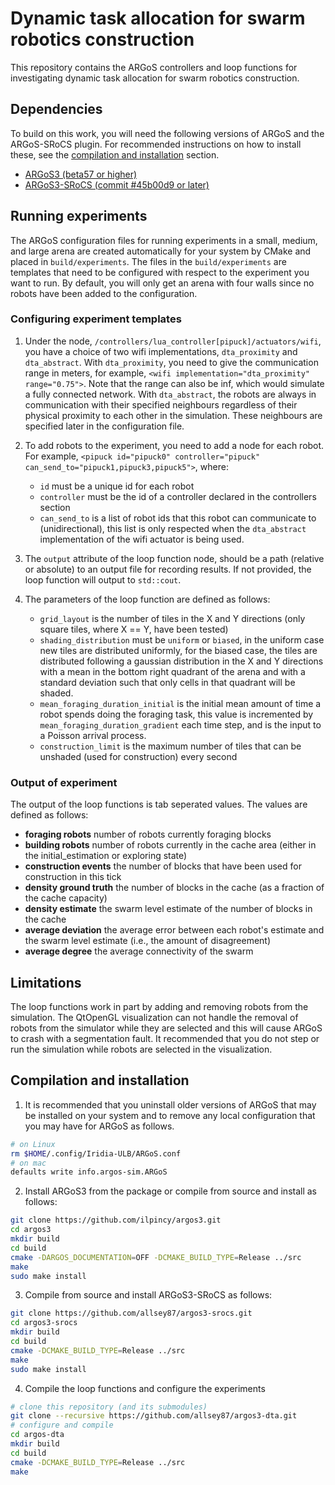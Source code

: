 # Dynamic task allocation for swarm robotics construction

This repository contains the ARGoS controllers and loop functions for investigating dynamic task allocation for swarm robotics construction.

## Dependencies
To build on this work, you will need the following versions of ARGoS and the ARGoS-SRoCS plugin. For recommended instructions on how to install these, see the [compilation and installation](#compilation-and-installation) section.
* [ARGoS3 (beta57 or higher)](https://www.argos-sim.info/core.php)
* [ARGoS3-SRoCS (commit #45b00d9 or later)](https://github.com/allsey87/argos3-srocs)

## Running experiments
The ARGoS configuration files for running experiments in a small, medium, and large arena are created automatically for your system by CMake and placed in `build/experiments`. The files in the `build/experiments` are templates that need to be configured with respect to the experiment you want to run. By default, you will only get an arena with four walls since no robots have been added to the configuration.

### Configuring experiment templates
1. Under the node, `/controllers/lua_controller[pipuck]/actuators/wifi`, you have a choice of two wifi implementations, `dta_proximity` and `dta_abstract`. With `dta_proximity`, you need to give the communication range in meters, for example, `<wifi implementation="dta_proximity" range="0.75">`. Note that the range can also be inf, which would simulate a fully connected network. With `dta_abstract`, the robots are always in communication with their specified neighbours regardless of their physical proximity to each other in the simulation. These neighbours are specified later in the configuration file.
2. To add robots to the experiment, you need to add a node for each robot. For example, `<pipuck id="pipuck0" controller="pipuck" can_send_to="pipuck1,pipuck3,pipuck5">`, where:

   * `id` must be a unique id for each robot
   * `controller` must be the id of a controller declared in the controllers section
   * `can_send_to` is a list of robot ids that this robot can communicate to (unidirectional), this list is only respected when the `dta_abstract` implementation of the wifi actuator is being used.
3. The `output` attribute of the loop function node, should be a path (relative or absolute) to an output file for recording results. If not provided, the loop function will output to `std::cout`.
4. The parameters of the loop function are defined as follows:
   
   * `grid_layout` is the number of tiles in the X and Y directions (only square tiles, where X == Y, have been tested)
   * `shading_distribution` must be `uniform` or `biased`, in the uniform case new tiles are distributed uniformly, for the biased case, the tiles are distributed following a gaussian distribution in the X and Y directions with a mean in the bottom right quadrant of the arena and with a standard deviation such that only cells in that quadrant will be shaded.
   * `mean_foraging_duration_initial` is the initial mean amount of time a robot spends doing the foraging task, this value is incremented by `mean_foraging_duration_gradient` each time step, and is the input to a Poisson arrival process.
   * `construction_limit` is the maximum number of tiles that can be unshaded (used for construction) every second

### Output of experiment
The output of the loop functions is tab seperated values. The values are defined as follows:
   * **foraging robots** number of robots currently foraging blocks
   * **building robots** number of robots currently in the cache area (either in the initial_estimation or exploring state)
   * **construction events** the number of blocks that have been used for construction in this tick
   * **density ground truth** the number of blocks in the cache (as a fraction of the cache capacity)
   * **density estimate** the swarm level estimate of the number of blocks in the cache
   * **average deviation** the average error between each robot's estimate and the swarm level estimate (i.e., the amount of disagreement)
   * **average degree** the average connectivity of the swarm

## Limitations
The loop functions work in part by adding and removing robots from the simulation. The QtOpenGL visualization can not handle the removal of robots from the simulator while they are selected and this will cause ARGoS to crash with a segmentation fault. It recommended that you do not step or run the simulation while robots are selected in the visualization.

## Compilation and installation
1. It is recommended that you uninstall older versions of ARGoS that may be installed on your system and to remove any local configuration that you may have for ARGoS as follows.

```bash
# on Linux
rm $HOME/.config/Iridia-ULB/ARGoS.conf
# on mac
defaults write info.argos-sim.ARGoS
```

2. Install ARGoS3 from the package or compile from source and install as follows:
```bash
git clone https://github.com/ilpincy/argos3.git
cd argos3
mkdir build
cd build
cmake -DARGOS_DOCUMENTATION=OFF -DCMAKE_BUILD_TYPE=Release ../src
make
sudo make install
```

3.  Compile from source and install ARGoS3-SRoCS as follows:
```bash
git clone https://github.com/allsey87/argos3-srocs.git
cd argos3-srocs
mkdir build
cd build
cmake -DCMAKE_BUILD_TYPE=Release ../src
make
sudo make install
```

4. Compile the loop functions and configure the experiments
```bash
# clone this repository (and its submodules)
git clone --recursive https://github.com/allsey87/argos3-dta.git
# configure and compile
cd argos-dta
mkdir build
cd build
cmake -DCMAKE_BUILD_TYPE=Release ../src
make
```
